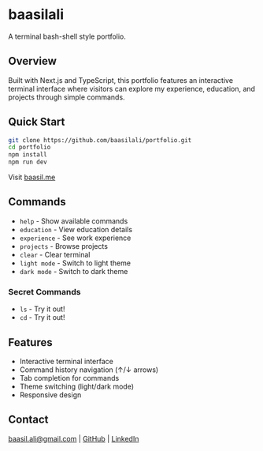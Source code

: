 # baasilali

A terminal bash-shell style portfolio.

## Overview

Built with Next.js and TypeScript, this portfolio features an interactive terminal interface where visitors can explore my experience, education, and projects through simple commands.

## Quick Start

```bash
git clone https://github.com/baasilali/portfolio.git
cd portfolio
npm install
npm run dev
```

Visit [baasil.me](https://baasil.me)

## Commands

- `help` - Show available commands
- `education` - View education details
- `experience` - See work experience
- `projects` - Browse projects
- `clear` - Clear terminal
- `light mode` - Switch to light theme
- `dark mode` - Switch to dark theme

### Secret Commands
- `ls` - Try it out! 
- `cd` - Try it out!

## Features

- Interactive terminal interface
- Command history navigation (↑/↓ arrows)
- Tab completion for commands
- Theme switching (light/dark mode)
- Responsive design

## Contact

[baasil.ali@gmail.com](mailto:baasil.ali@gmail.com) | [GitHub](https://github.com/baasilali) | [LinkedIn](https://linkedin.com/in/baasilali)
